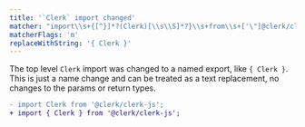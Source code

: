 ```yaml
---
title: '`Clerk` import changed'
matcher: "import\\s+{[^}]*?(Clerk)[\\s\\S]*?}\\s+from\\s+['\"]@clerk/clerk-js(?:\/headless)?['\"]"
matcherFlags: 'm'
replaceWithString: '{ Clerk }'
---
```


The top level `Clerk` import was changed to a named export, like `{ Clerk }`. This is just a name change and can be treated as a text replacement, no changes to the params or return types.

```diff
- import Clerk from '@clerk/clerk-js';
+ import { Clerk } from '@clerk/clerk-js';
```
